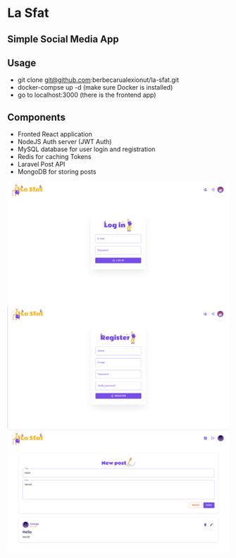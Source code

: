 # La Sfat
## Simple Social Media App

## Usage
 - git clone git@github.com:berbecarualexionut/la-sfat.git
 - docker-compse up -d (make sure Docker is installed)
 - go to localhost:3000 (there is the frontend app)
 
## Components
- Fronted React application
- NodeJS Auth server (JWT Auth)
- MySQL database for user login and registration
- Redis for caching Tokens
- Laravel Post API
- MongoDB for storing posts

![](login)
![](enroll)
![](post)

